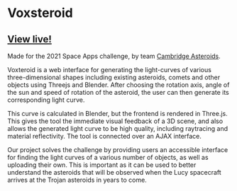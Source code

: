 # Voxsteroid

## [View live!](https://voxsteroid-io6i7.ondigitalocean.app/)

Made for the 2021 Space Apps challenge, by team [Cambridge Asteroids](https://2021.spaceappschallenge.org/challenges/statements/when-light-curves-throw-us-curve-balls/teams/cambridge-asteroids/project). 

Voxteroid is a web interface for generating the light-curves of various three-dimensional shapes including existing asteroids, comets and other objects using Threejs and Blender. 
After choosing the rotation axis, angle of the sun and speed of rotation of the asteroid, the user can then generate its corresponding light curve. 

This curve is calculated in Blender, but the frontend is rendered in Three.js. This gives the tool the immediate visual feedback of a 3D scene, and also allows the generated light curve
to be high quality, including raytracing and material reflectivity. The tool is connected over an AJAX interface.

Our project solves the challenge by providing users an accessible interface for finding the light curves of a various number of objects, as well as uploading their own.
This is important as it can be used to better understand the asteroids that will be observed when the Lucy spacecraft arrives at the Trojan asteroids in years to come.

